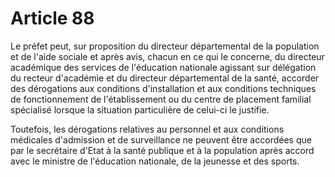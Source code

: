 # Article 88

Le préfet peut, sur proposition du directeur départemental de la population et de l'aide sociale et après avis, chacun en ce qui le concerne, du directeur académique des services de l'éducation nationale agissant sur délégation du recteur d'académie et du directeur départemental de la santé, accorder des dérogations aux conditions d'installation et aux conditions techniques de fonctionnement de l'établissement ou du centre de placement familial spécialisé lorsque la situation particulière de celui-ci le justifie.

Toutefois, les dérogations relatives au personnel et aux conditions médicales d'admission et de surveillance ne peuvent être accordées que par le secrétaire d'Etat à la santé publique et à la population après accord avec le ministre de l'éducation nationale, de la jeunesse et des sports.
